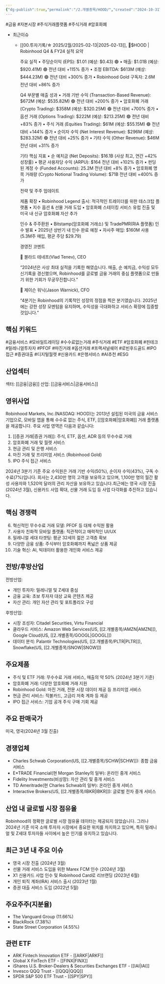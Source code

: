 ```yaml
---
{"dg-publish":true,"permalink":"/2.개별종목/HOOD/","created":"2024-10-31T21:55:46.376+09:00","updated":"2025-06-03T20:05:59.434+09:00"}
---
```


#금융 #자본시장 #주식거래플랫폼 #주식거래 #암호화폐 


- 최근이슈
	- [[00.투자기록/☆ 2025/2월/2025-02-13\|2025-02-13]], 🤩$HOOD | Robinhood Q4 & FY24 실적 요약
	  
		주요 실적
		 • 주당순이익 (EPS): $1.01 (예상: $0.43) 🟢
		 • 매출: $1.01B (예상: $920.41M) 🟢 전년 대비 +115% 증가
		 • 조정 EBITDA: $613M (예상: $444.23M) 🟢 전년 대비 +300% 증가
		 • Robinhood Gold 구독자: 2.6M 전년 대비 +86% 증가
		
		Q4 부문별 매출 성과
		 • 거래 기반 수익 (Transaction-Based Revenue): $672M (예상: $535.82M) 🟢 전년 대비 +200% 증가
		 • 암호화폐 거래 (Crypto Trading): $358M (예상: $320.25M) 🟢 전년 대비 +700% 증가
		 • 옵션 거래 (Options Trading): $222M (예상: $213.25M) 🟢 전년 대비 +83% 증가
		 • 주식 거래 (Equities Trading): $61M (예상: $55.15M) 🟢 전년 대비 +144% 증가
		 • 순이자 수익 (Net Interest Revenue): $296M (예상: $283.32M) 🟢 전년 대비 +25% 증가
		 • 기타 수익 (Other Revenue): $46M 전년 대비 +31% 증가
		
		기타 핵심 지표
		 • 순 예치금 (Net Deposits): $16.1B (사상 최고, 연간 +42% 성장률)
		 • 평균 사용자당 수익 (ARPU): $164 전년 대비 +102% 증가
		 • 펀딩된 계정 수 (Funded Accounts): 25.2M 전년 대비 +8% 증가
		 • 암호화폐 명목 거래량 (Crypto Notional Trading Volume): $71B 전년 대비 +400% 증가
		
		전략 및 주주 업데이트
		
		제품 확장
		 • Robinhood Legend 출시: 적극적인 트레이더를 위한 데스크탑 플랫폼
		 • 지수 옵션 & 선물 거래 도입
		 • 암호화폐 스테이킹 서비스 유럽 진출 및 미국 내 신규 암호화폐 자산 추가
		
		인수 & 주주환원
		 • Bitstamp(암호화폐 거래소) 및 TradePMR(RIA 플랫폼) 인수 발표
		 • 2025년 상반기 내 인수 완료 예정
		 • 자사주 매입: $160M 사용 (5.3M주 매입, 평균 주당 $29.79)
		
		경영진 코멘트
		
		🔸 블라드 테네프(Vlad Tenev), CEO
		
		 “2024년은 사상 최대 실적을 기록한 해였습니다. 매출, 순 예치금, 수익성 모두 신기록을 경신했으며, Robinhood를 글로벌 금융 거래의 중심 플랫폼으로 만들기 위한 기회가 무궁무진합니다.”
		
		🔸 제이슨 워닉(Jason Warnick), CFO
		
		 “4분기는 Robinhood의 기록적인 성장의 정점을 찍은 분기였습니다. 2025년에는 강한 성장 모멘텀을 유지하며, 수익성을 극대화하고 서비스 확장에 집중할 것입니다.”

## 핵심 키워드

#금융서비스 #모바일트레이딩 #수수료없는거래 #주식거래 #ETF #암호화폐 #핀테크 #밀레니얼투자자 #PFOF #마진거래 #옵션거래 #프랙셔널쉐어 #로빈후드골드 #IPO접근 #증권대출 #디지털월렛 #신용카드 #은행서비스 #AI추천 #ESG

## 산업섹터

섹터: [[금융\|금융]]
산업: [[금융서비스\|금융서비스]]

## 영위사업

Robinhood Markets, Inc.(NASDAQ: HOOD)는 2013년 설립된 미국의 금융 서비스 기업으로, 모바일 앱을 통해 수수료 없는 주식, ETF, [[암호화폐\|암호화폐]] 거래 플랫폼을 제공합니다. 주요 사업 영역은 다음과 같습니다:

1. [[증권 거래\|증권 거래]]: 주식, ETF, 옵션, ADR 등의 무수수료 거래
2. 암호화폐 거래 및 월렛 서비스
3. 현금 관리 및 은행 서비스
4. 마진 거래 및 프리미엄 서비스 (Robinhood Gold)
5. IPO 주식 접근 서비스

2024년 3분기 기준 주요 수익원은 거래 기반 수익(50%), 순이자 수익(43%), 구독 수수료(7%)입니다. 회사는 2,430만 명의 고객을 보유하고 있으며, 1,100만 명의 월간 활성 사용자와 1,520억 달러의 관리 자산을 보유하고 있습니다.최근에는 영국 시장 진출(2024년 3월), 신용카드 사업 확대, 선물 거래 도입 등 사업 다각화를 추진하고 있습니다.

## 핵심 경쟁력

6. 혁신적인 무수수료 거래 모델: PFOF 등 대체 수익원 활용
7. 사용자 친화적 모바일 플랫폼: 직관적이고 매력적인 UI/UX
8. 밀레니얼 세대 타겟팅: 평균 32세의 젊은 고객층 확보
9. 다양한 금융 상품: 주식부터 암호화폐까지 폭넓은 상품 제공
10. 기술 혁신: AI, 빅데이터 활용한 개인화 서비스 제공

## 전방/후방산업

전방산업:

- 개인 투자자: 밀레니얼 및 Z세대 중심
- 금융 교육: 초보 투자자 대상 교육 콘텐츠 제공
- 자산 관리: 개인 자산 관리 및 포트폴리오 구성

후방산업:

- 시장 조성자: Citadel Securities, Virtu Financial
- 클라우드 서비스: Amazon Web Services(US, [[2.개별종목/AMZN\|AMZN]]), Google Cloud(US, [[2.개별종목/GOOGL\|GOOGL]])
- 데이터 분석: Palantir Technologies(US, [[2.개별종목/PLTR\|PLTR]]), Snowflake(US, [[2.개별종목/SNOW\|SNOW]])

## 주요제품

- 주식 및 ETF 거래: 무수수료 거래 서비스, 매출의 약 50% (2024년 3분기 기준)
- 암호화폐 거래: 다양한 암호화폐 거래 지원
- Robinhood Gold: 마진 거래, 전문 시장 데이터 제공 등 프리미엄 서비스
- 현금 관리 서비스: 직불카드, 고금리 저축 계좌 등 제공
- IPO 접근 서비스: 기업 공개 주식 구매 기회 제공

## 주요 판매국가

미국, 영국(2024년 3월 진출)

## 경쟁업체

- Charles Schwab Corporation(US, [[2.개별종목/SCHW\|SCHW]]): 종합 금융 서비스
- E*TRADE Financial(현 Morgan Stanley의 일부): 온라인 중개 서비스
- Fidelity Investments(비상장): 자산 관리 및 중개 서비스
- TD Ameritrade(현 Charles Schwab의 일부): 온라인 중개 서비스
- Interactive Brokers(US, [[2.개별종목/IBKR\|IBKR]]): 글로벌 전자 중개 서비스

## 산업 내 글로벌 시장 점유율

Robinhood의 정확한 글로벌 시장 점유율 데이터는 제공되지 않았습니다. 그러나 2024년 기준 미국 소매 투자자 시장에서 중요한 위치를 차지하고 있으며, 특히 밀레니얼 및 Z세대 투자자들 사이에서 높은 인기를 유지하고 있습니다.

## 최근 3년 내 주요 이슈

- 영국 시장 진출 (2024년 3월)
- 선물 거래 서비스 도입을 위한 Marex FCM 인수 (2024년 3월)
- X1 신용카드 사업 인수 및 Robinhood Card로 리브랜딩 (2023년 6월)
- 개인 퇴직 계좌(IRA) 서비스 출시 (2023년 1월)
- 증권 대출 서비스 도입 (2022년 5월)

## 주요주주(지분율)

- The Vanguard Group (11.66%)
- BlackRock (7.38%)
- State Street Corporation (4.55%)

## 관련 ETF

- ARK Fintech Innovation ETF - [[ARKF\|ARKF]]
- Global X FinTech ETF - [[FINX\|FINX]]
- iShares U.S. Broker-Dealers & Securities Exchanges ETF - [[IAI\|IAI]]
- Invesco QQQ Trust - [[QQQ\|QQQ]]
- SPDR S&P 500 ETF Trust - [[SPY\|SPY]]